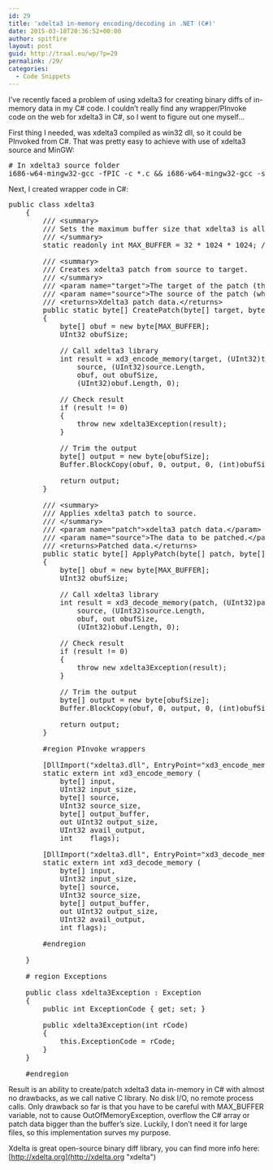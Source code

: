 ```yaml
---
id: 29
title: 'xdelta3 in-memory encoding/decoding in .NET (C#)'
date: 2015-03-18T20:36:52+00:00
author: spitfire
layout: post
guid: http://traal.eu/wp/?p=29
permalink: /29/
categories:
  - Code Snippets
---
```

I&#8217;ve recently faced a problem of using xdelta3 for creating binary diffs of in-memory data in my C# code. I couldn&#8217;t really find any wrapper/PInvoke code on the web for xdelta3 in C#, so I went to figure out one myself&#8230;

First thing I needed, was xdelta3 compiled as win32 dll, so it could be PInvoked from C#. That was pretty easy to achieve with use of xdelta3 source and MinGW:

<pre class="prettyprint"># In xdelta3 source folder
i686-w64-mingw32-gcc -fPIC -c *.c && i686-w64-mingw32-gcc -shared -static-libgcc -Wl,-soname,xdelta3.dll -o xdelta3.dll xdelta3.o</pre>

Next, I created wrapper code in C#:

<pre class="prettyprint">public class xdelta3
    {
        &#47;&#47;&#47; &lt;summary&gt;
        &#47;&#47;&#47; Sets the maximum buffer size that xdelta3 is allowed to write to.
        &#47;&#47;&#47; &lt;&#47;summary&gt;
        static readonly int MAX_BUFFER = 32 * 1024 * 1024; &#47;&#47; 32 MB

        &#47;&#47;&#47; &lt;summary&gt;
        &#47;&#47;&#47; Creates xdelta3 patch from source to target.
        &#47;&#47;&#47; &lt;&#47;summary&gt;
        &#47;&#47;&#47; &lt;param name=&#34;target&#34;&gt;The target of the patch (the outcome of patching).&lt;&#47;param&gt;
        &#47;&#47;&#47; &lt;param name=&#34;source&#34;&gt;The source of the patch (what will be patched).&lt;&#47;param&gt;
        &#47;&#47;&#47; &lt;returns&gt;Xdelta3 patch data.&lt;&#47;returns&gt;
        public static byte&#91;&#93; CreatePatch(byte&#91;&#93; target, byte&#91;&#93; source)
        {
            byte&#91;&#93; obuf = new byte&#91;MAX_BUFFER&#93;;
            UInt32 obufSize;

            &#47;&#47; Call xdelta3 library
            int result = xd3_encode_memory(target, (UInt32)target.Length,
                source, (UInt32)source.Length,
                obuf, out obufSize,
                (UInt32)obuf.Length, 0);

            &#47;&#47; Check result
            if (result != 0)
            {
                throw new xdelta3Exception(result);
            }

            &#47;&#47; Trim the output
            byte&#91;&#93; output = new byte&#91;obufSize&#93;;
            Buffer.BlockCopy(obuf, 0, output, 0, (int)obufSize);

            return output;
        }

        &#47;&#47;&#47; &lt;summary&gt;
        &#47;&#47;&#47; Applies xdelta3 patch to source.
        &#47;&#47;&#47; &lt;&#47;summary&gt;
        &#47;&#47;&#47; &lt;param name=&#34;patch&#34;&gt;xdelta3 patch data.&lt;&#47;param&gt;
        &#47;&#47;&#47; &lt;param name=&#34;source&#34;&gt;The data to be patched.&lt;&#47;param&gt;
        &#47;&#47;&#47; &lt;returns&gt;Patched data.&lt;&#47;returns&gt;
        public static byte&#91;&#93; ApplyPatch(byte&#91;&#93; patch, byte&#91;&#93; source)
        {
            byte&#91;&#93; obuf = new byte&#91;MAX_BUFFER&#93;;
            UInt32 obufSize;

            &#47;&#47; Call xdelta3 library
            int result = xd3_decode_memory(patch, (UInt32)patch.Length,
                source, (UInt32)source.Length,
                obuf, out obufSize,
                (UInt32)obuf.Length, 0);

            &#47;&#47; Check result
            if (result != 0)
            {
                throw new xdelta3Exception(result);
            }

            &#47;&#47; Trim the output
            byte&#91;&#93; output = new byte&#91;obufSize&#93;;
            Buffer.BlockCopy(obuf, 0, output, 0, (int)obufSize);

            return output;
        }

        #region PInvoke wrappers

        &#91;DllImport(&#34;xdelta3.dll&#34;, EntryPoint=&#34;xd3_encode_memory&#34;, CallingConvention=CallingConvention.Cdecl)&#93;
        static extern int xd3_encode_memory (
            byte&#91;&#93; input,
            UInt32 input_size,
            byte&#91;&#93; source,
            UInt32 source_size,
            byte&#91;&#93; output_buffer,
            out UInt32 output_size,
            UInt32 avail_output,
            int    flags);

        &#91;DllImport(&#34;xdelta3.dll&#34;, EntryPoint=&#34;xd3_decode_memory&#34;, CallingConvention=CallingConvention.Cdecl)&#93;
        static extern int xd3_decode_memory (
            byte&#91;&#93; input,
            UInt32 input_size,
            byte&#91;&#93; source,
            UInt32 source_size,
            byte&#91;&#93; output_buffer,
            out UInt32 output_size,
            UInt32 avail_output,
            int flags);

        #endregion

    }

    # region Exceptions

    public class xdelta3Exception : Exception
    {
        public int ExceptionCode { get; set; }

        public xdelta3Exception(int rCode)
        {
            this.ExceptionCode = rCode;
        }
    }

    #endregion</pre>

Result is an ability to create/patch xdelta3 data in-memory in C# with almost no drawbacks, as we call native C library. No disk I/O, no remote process calls. Only drawback so far is that you have to be careful with MAX_BUFFER variable, not to cause OutOfMemoryException, overflow the C# array or patch data bigger than the buffer&#8217;s size. Luckily, I don&#8217;t need it for large files, so this implementation surves my purpose.

Xdelta is great open-source binary diff library, you can find more info here: [http://xdelta.org](http://xdelta.org "xdelta")